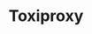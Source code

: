 ---
title: Toxiproxy
categories:
  - web
docs:
  - id: java
    url: https://java.testcontainers.org/modules/toxiproxy/
    example: |
      ```java
      var toxiproxy = new ToxiproxyContainer(DockerImageName.parse("ghcr.io/shopify/toxiproxy:2.5.0"));
      toxiproxy.start();
      ```
description: |
  Toxiproxy is a framework for simulating network conditions. It's made specifically to work in testing, CI and development environments, supporting deterministic tampering with connections, but with support for randomized chaos and customization.
---